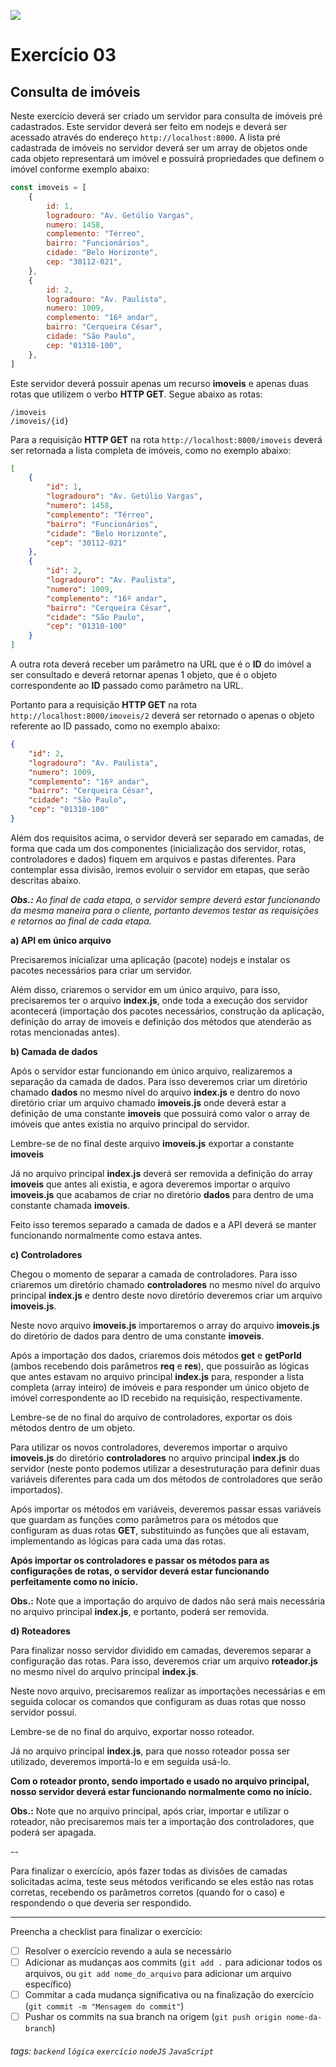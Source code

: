 ![](https://i.imgur.com/xG74tOh.png)

# Exercício 03

## Consulta de imóveis

Neste exercício deverá ser criado um servidor para consulta de imóveis pré cadastrados. Este servidor deverá ser feito em nodejs e deverá ser acessado através do endereço `http://localhost:8000`. A lista pré cadastrada de imóveis no servidor deverá ser um array de objetos onde cada objeto representará um imóvel e possuirá propriedades que definem o imóvel conforme exemplo abaixo:

```javascript
const imoveis = [
    {
        id: 1,
        logradouro: "Av. Getúlio Vargas",
        numero: 1458,
        complemento: "Térreo",
        bairro: "Funcionários",
        cidade: "Belo Horizonte",
        cep: "30112-021",
    },
    {
        id: 2,
        logradouro: "Av. Paulista",
        numero: 1009,
        complemento: "16º andar",
        bairro: "Cerqueira César",
        cidade: "São Paulo",
        cep: "01310-100",
    },
]
```

Este servidor deverá possuir apenas um recurso **imoveis** e apenas duas rotas que utilizem o verbo **HTTP GET**. Segue abaixo as rotas:
```
/imoveis
/imoveis/{id}
```

Para a requisição **HTTP GET** na rota `http://localhost:8000/imoveis` deverá ser retornada a lista completa de imóveis, como no exemplo abaixo:

```json
[
    {
        "id": 1,
        "logradouro": "Av. Getúlio Vargas",
        "numero": 1458,
        "complemento": "Térreo",
        "bairro": "Funcionários",
        "cidade": "Belo Horizonte",
        "cep": "30112-021"
    },
    {
        "id": 2,
        "logradouro": "Av. Paulista",
        "numero": 1009,
        "complemento": "16º andar",
        "bairro": "Cerqueira César",
        "cidade": "São Paulo",
        "cep": "01310-100"
    }
]
```

A outra rota deverá receber um parâmetro na URL que é o **ID** do imóvel a ser consultado e deverá retornar apenas 1 objeto, que é o objeto correspondente ao **ID** passado como parâmetro na URL.

Portanto para a requisição **HTTP GET** na rota `http://localhost:8000/imoveis/2` deverá ser retornado o apenas o objeto referente ao ID passado, como no exemplo abaixo:

```json
{
    "id": 2,
    "logradouro": "Av. Paulista",
    "numero": 1009,
    "complemento": "16º andar",
    "bairro": "Cerqueira César",
    "cidade": "São Paulo",
    "cep": "01310-100"
}
```

Além dos requisitos acima, o servidor deverá ser separado em camadas, de forma que cada um dos componentes (inicialização dos servidor, rotas, controladores e dados) fiquem em arquivos e pastas diferentes. Para contemplar essa divisão, iremos evoluir o servidor em etapas, que serão descritas abaixo.

_**Obs.:** Ao final de cada etapa, o servidor sempre deverá estar funcionando da mesma maneira para o cliente, portanto devemos testar as requisições e retornos ao final de cada etapa._

**a) API em único arquivo**

Precisaremos inicializar uma aplicação (pacote) nodejs e instalar os pacotes necessários para criar um servidor.

Além disso, criaremos o servidor em um único arquivo, para isso, precisaremos ter o arquivo **index.js**, onde toda a execução dos servidor acontecerá (importação dos pacotes necessários, construção da aplicação, definição do array de imoveis e definição dos métodos que atenderão as rotas mencionadas antes).

**b) Camada de dados**

Após o servidor estar funcionando em único arquivo, realizaremos a separação da camada de dados. Para isso deveremos criar um diretório chamado **dados** no mesmo nível do arquivo **index.js** e dentro do novo diretório criar um arquivo chamado **imoveis.js** onde deverá estar a definição de uma constante **imoveis** que possuirá como valor o array de imóveis que antes existia no arquivo principal do servidor.

Lembre-se de no final deste arquivo **imoveis.js** exportar a constante **imoveis**

Já no arquivo principal **index.js** deverá ser removida a definição do array **imoveis** que antes ali existia, e agora deveremos importar o arquivo **imoveis.js** que acabamos de criar no diretório **dados** para dentro de uma constante chamada **imoveis**.

Feito isso teremos separado a camada de dados e a API deverá se manter funcionando normalmente como estava antes.

**c) Controladores**

Chegou o momento de separar a camada de controladores. Para isso criaremos um diretório chamado **controladores** no mesmo nível do arquivo principal **index.js** e dentro deste novo diretório deveremos criar um arquivo **imoveis.js**.

Neste novo arquivo **imoveis.js** importaremos o array do arquivo **imoveis.js** do diretório de dados para dentro de uma constante **imoveis**.

Após a importação dos dados, criaremos dois métodos **get** e **getPorId** (ambos recebendo dois parâmetros **req** e **res**), que possuirão as lógicas que antes estavam no arquivo principal **index.js** para, responder a lista completa (array inteiro) de imóveis e para responder um único objeto de imóvel correspondente ao ID recebido na requisição, respectivamente.

Lembre-se de no final do arquivo de controladores, exportar os dois métodos dentro de um objeto.

Para utilizar os novos controladores, deveremos importar o arquivo **imoveis.js** do diretório **controladores** no arquivo principal **index.js** do servidor (neste ponto podemos utilizar a desestruturação para definir duas variáveis diferentes para cada um dos métodos de controladores que serão importados).

Após importar os métodos em variáveis, deveremos passar essas variáveis que guardam as funções como parâmetros para os métodos que configuram as duas rotas **GET**, substituindo as funções que ali estavam, implementando as lógicas para cada uma das rotas.

**Após importar os controladores e passar os métodos para as configurações de rotas, o servidor deverá estar funcionando perfeitamente como no início.**

**Obs.:** Note que a importação do arquivo de dados não será mais necessária no arquivo principal **index.js**, e portanto, poderá ser removida.

**d) Roteadores**

Para finalizar nosso servidor dividido em camadas, deveremos separar a configuração das rotas. Para isso, deveremos criar um arquivo **roteador.js** no mesmo nível do arquivo principal **index.js**.

Neste novo arquivo, precisaremos realizar as importações necessárias e em seguida colocar os comandos que configuram as duas rotas que nosso servidor possui.

Lembre-se de no final do arquivo, exportar nosso roteador.

Já no arquivo principal **index.js**, para que nosso roteador possa ser utilizado, deveremos importá-lo e em seguida usá-lo.

**Com o roteador pronto, sendo importado e usado no arquivo principal, nosso servidor deverá estar funcionando normalmente como no início.**

**Obs.:** Note que no arquivo principal, após criar, importar e utilizar o roteador, não precisaremos mais ter a importação dos controladores, que poderá ser apagada.

--

Para finalizar o exercício, após fazer todas as divisões de camadas solicitadas acima, teste seus métodos verificando se eles estão nas rotas corretas, recebendo os parâmetros corretos (quando for o caso) e respondendo o que deveria ser respondido.

---

Preencha a checklist para finalizar o exercício:

-   [ ] Resolver o exercício revendo a aula se necessário
-   [ ] Adicionar as mudanças aos commits (`git add .` para adicionar todos os arquivos, ou `git add nome_do_arquivo` para adicionar um arquivo específico)
-   [ ] Commitar a cada mudança significativa ou na finalização do exercício (`git commit -m "Mensagem do commit"`)
-   [ ] Pushar os commits na sua branch na origem (`git push origin nome-da-branch`)

###### tags: `backend` `lógica` `exercício` `nodeJS` `JavaScript`
